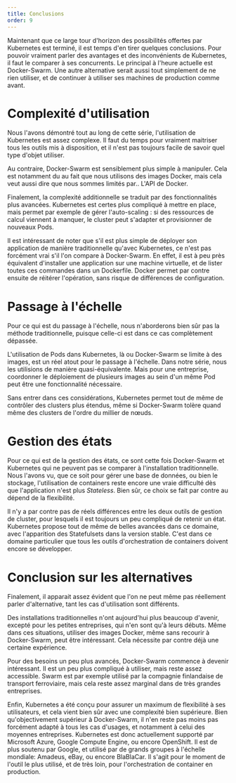 ```yaml
---
title: Conclusions
order: 9
---
```


Maintenant que ce large tour d'horizon des possibilités offertes par Kubernetes est terminé, il est temps d'en tirer quelques conclusions. Pour pouvoir vraiment parler des avantages et des inconvénients de Kubernetes, il faut le comparer à ses concurrents. Le principal à l'heure actuelle est Docker-Swarm. Une autre alternative serait aussi tout simplement de ne rien utiliser, et de continuer à utiliser ses machines de production comme avant. 

# Complexité d'utilisation
Nous l'avons démontré tout au long de cette série, l'utilisation de Kubernetes est assez complexe. Il faut du temps pour vraiment maitriser tous les outils mis à disposition, et il n'est pas toujours facile de savoir quel type d'objet utiliser.

Au contraire, Docker-Swarm est sensiblement plus simple à manipuler. Cela est notamment du au fait que nous utilisons des images Docker, mais cela veut aussi dire que nous sommes limités par.. L'API de Docker. 

Finalement, la complexité additionnelle se traduit par des fonctionnalités plus avancées. Kubernetes est certes plus compliqué à mettre en place, mais permet par exemple de gérer l'auto-scaling : si des ressources de calcul viennent à manquer, le cluster peut s'adapter et provisionner de nouveaux Pods.

Il est intéressant de noter que s'il est plus simple de déployer son application de manière traditionnelle qu'avec Kubernetes, ce n'est pas forcément vrai s'il l'on compare à Docker-Swarm. En effet, il est à peu près équivalent d'installer une application sur une machine virtuelle, et de lister toutes ces commandes dans un Dockerfile. Docker permet par contre ensuite de réitérer l'opération, sans risque de différences de configuration.

# Passage à l'échelle
Pour ce qui est du passage à l'échelle, nous n'aborderons bien sûr pas la méthode traditionnelle, puisque celle-ci est dans ce cas complètement dépassée.

L'utilisation de Pods dans Kubernetes, là ou Docker-Swarm se limite à des images, est un réel atout pour le passage à l'échelle. Dans notre série, nous les utilisions de manière quasi-équivalente. Mais pour une entreprise, coordonner le déploiement de plusieurs images au sein d'un même Pod peut être une fonctionnalité nécessaire.

Sans entrer dans ces considérations, Kubernetes permet tout de même de contrôler des clusters plus étendus, même si Docker-Swarm tolère quand même des clusters de l'ordre du millier de nœuds.

# Gestion des états
Pour ce qui est de la gestion des états, ce sont cette fois Docker-Swarm et Kubernetes qui ne peuvent pas se comparer à l'installation traditionnelle. Nous l'avons vu, que ce soit pour gérer une base de données, ou bien le stockage, l'utilisation de containers reste encore une vraie difficulté dès que l'application n'est plus *Stateless*. Bien sûr, ce choix se fait par contre au dépend de la flexibilité.

Il n'y a par contre pas de réels différences entre les deux outils de gestion de cluster, pour lesquels il est toujours un peu compliqué de retenir un état. Kubernetes propose tout de même de belles avancées dans ce domaine, avec l'apparition des Statefulsets dans la version stable. C'est dans ce domaine particulier que tous les outils d'orchestration de containers doivent encore se développer.

# Conclusion sur les alternatives
Finalement, il apparait assez évident que l'on ne peut même pas réellement parler d'alternative, tant les cas d'utilisation sont différents.

Des installations traditionnelles n'ont aujourd'hui plus beaucoup d'avenir, excepté pour les petites entreprises, qui n'en sont qu'à leurs débuts. Même dans ces situations, utiliser des images Docker, même sans recourir à Docker-Swarm, peut être intéressant. Cela nécessite par contre déjà une certaine expérience.

Pour des besoins un peu plus avancés, Docker-Swarm commence à devenir intéressant. Il est un peu plus compliqué à utiliser, mais reste assez accessible. Swarm est par exemple utilisé par la compagnie finlandaise de transport ferroviaire, mais cela reste assez marginal dans de très grandes entreprises.

Enfin, Kubernetes a été conçu pour assurer un maximum de flexibilité à ses utilisateurs, et cela vient bien sûr avec une complexité bien supérieure. Bien qu'objectivement supérieur à Docker-Swarm, il n'en reste pas moins pas forcément adapté à tous les cas d'usages, et notamment à celui des moyennes entreprises. Kubernetes est donc actuellement supporté par Microsoft Azure, Google Compute Engine, ou encore OpenShift. Il est de plus soutenu par Google, et utilisé par de grands groupes à l'échelle mondiale: Amadeus, eBay, ou encore BlaBlaCar. Il s'agit pour le moment de l'outil le plus utilisé, et de très loin, pour l'orchestration de container en production.

